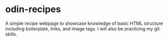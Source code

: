 # odin-recipes
A simple recipe webpage to showcase knowledge of basic HTML structure including boilerplate, links, and image tags.
I will also be practicing my git skills.